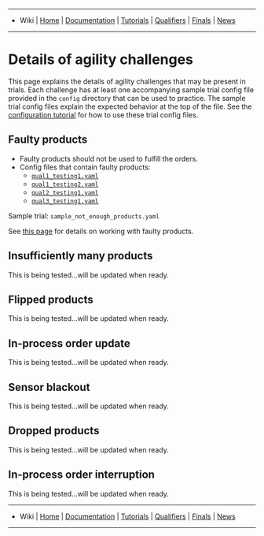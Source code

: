 -------------------------------------------------
- Wiki | [Home](../README.md) | [Documentation](documentation.md) | [Tutorials](tutorials.md) | [Qualifiers](qualifier.md) | [Finals](finals.md) | [News](updates.md)
-------------------------------------------------


# Details of agility challenges

This page explains the details of agility challenges that may be present in trials.
Each challenge has at least one accompanying sample trial config file provided in the `config` directory that can be used to practice.
The sample trial config files explain the expected behavior at the top of the file.
See the [configuration tutorial](configuration_spec.md) for how to use these trial config files.

## Faulty products
  * Faulty products should not be used to fulfill the orders.
  * Config files that contain faulty products:
    * [`qual1_testing1.yaml`](https://github.com/usnistgov/ARIAC/blob/master/nist_gear/config/qual1/qual1_testing1.yaml)
    * [`qual1_testing2.yaml`](https://github.com/usnistgov/ARIAC/blob/master/nist_gear/config/qual1/qual1_testing2.yaml)
    * [`qual2_testing1.yaml`](https://github.com/usnistgov/ARIAC/blob/master/nist_gear/config/qual2/qual2_testing1.yaml)
    * [`qual3_testing1.yaml`](https://github.com/usnistgov/ARIAC/blob/master/nist_gear/config/qual3/qual3_testing1.yaml)

Sample trial: `sample_not_enough_products.yaml`

See [this page](http://wiki.ros.org/ariac/2019/Tutorials/GEARInterface#Faulty_products) for details on working with faulty products.

## Insufficiently many products

This is being tested...will be updated when ready.
<!---Sample trial: `sample_not_enough_products.yaml`
Not enough non-faulty products are in the environment to fulfill all requested orders.-->

## Flipped products

This is being tested...will be updated when ready.
<!---Sample trial: `sample_flipped.yaml`
An order contains products that must be flipped.
Only the `pulley_part` will ever be requested to be flipped.
See [this page](frame_specifications.md#markdown-header-flipped-products) for details on working with flipped parts.
-->
## In-process order update

This is being tested...will be updated when ready.

<!--Sample trial: `sample_order_update.yaml`
An update to a previously assigned order is sent, identifiable with the order ID such as "order_0_update_0".
Shipments will be evaluated against the updated order.
Teams should respond by filling the updated order as usual (submitting shipments named "order_0_shipment_0" still), instead of the original order.
-->
## Sensor blackout

This is being tested...will be updated when ready.

<!--Sample trial: `sample_sensor_blackout.yaml`
Communication with the sensors will be lost temporarily, referred to as a "sensor blackout".
Teams should continue to fill the order as usual during this time.
At the start of the trial the sensors will be publishing data normally, and at a particular instance *all* sensors will *stop* publishing for a fixed period of time.
This applies to team-specified sensors and sensors that are present by default in the environment such as the quality control sensors.
The communication will be lost for a duration in the range of 10 to 100 simulation seconds.
Note that re-connecting to some sensors during development will cause them to resume publishing data, but this functionality is blocked in the automated evaluation setup.
-->
## Dropped products

This is being tested...will be updated when ready.

<!---Sample trial: `sample_dropped_products.yaml`
The gripper becomes faulty at various instances, e.g. when a product is retrieved from the storage bins, or when a product is being placed into a kit tray.
Recovery could include retrieving the dropped product or fetching a new product.
-->

## In-process order interruption

This is being tested...will be updated when ready.

<!--Sample trial: `sample_interruption1.yaml`, `sample_interruption2.yaml`
A second order is announced part-way into the completion of the first order.
Kits from both orders can be submitted after this time, but the second order is higher priority and for maximum points it should be completed as fast as possible.
-->

-------------------------------------------------
- Wiki | [Home](../README.md) | [Documentation](documentation.md) | [Tutorials](tutorials.md) | [Qualifiers](qualifier.md) | [Finals](finals.md) | [News](updates.md)
-------------------------------------------------
